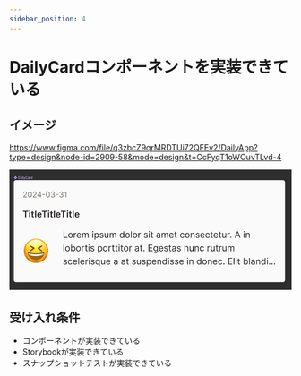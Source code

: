 ```yaml
---
sidebar_position: 4
---
```


# DailyCardコンポーネントを実装できている

## イメージ

https://www.figma.com/file/q3zbcZ9qrMRDTUi72QFEv2/DailyApp?type=design&node-id=2909-58&mode=design&t=CcFyqT1oWOuvTLvd-4

![img.png](assets/dailycard-component.png)

## 受け入れ条件

- コンポーネントが実装できている
- Storybookが実装できている
- スナップショットテストが実装できている

